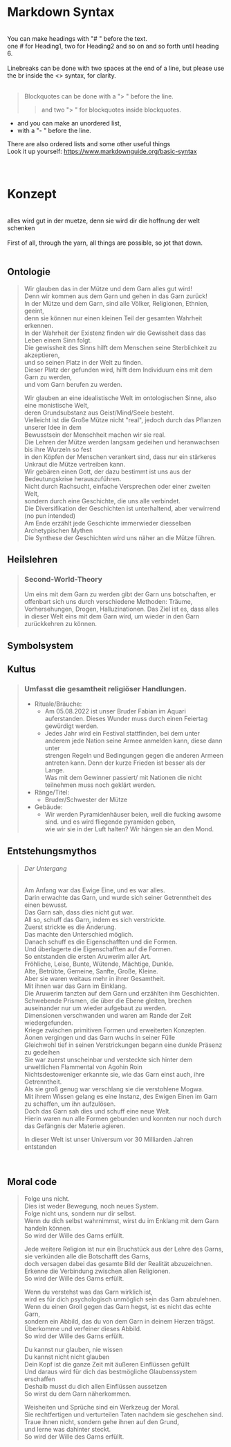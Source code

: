 # Markdown Syntax
<br>
You can make headings with "# " before the text.<br>
one # for Heading1, two for Heading2 and so on and so forth until heading 6.<br>
<br>
Linebreaks can be done with two spaces at the end of a line, but please use the br inside the <> syntax, for clarity.<br>
<br>

> Blockquotes can be done with a "> " before the line.<br>
> > and two "> " for blockquotes inside blockquotes.

- and you can make an unordered list,
- with a "- " before the line.

There are also ordered lists and some other useful things<br>
Look it up yourself: https://www.markdownguide.org/basic-syntax<br>
<br>
<br>





# Konzept
<br>
alles wird gut in der muetze, denn sie wird dir die hoffnung der welt schenken<br>
<br>
First of all, through the yarn, all things are possible, so jot that down.<br>
<br>

## Ontologie
>Wir glauben das in der Mütze und dem Garn alles gut wird!<br>
>Denn wir kommen aus dem Garn und gehen in das Garn zurück!<br>
>In der Mütze und dem Garn, sind alle Völker, Religionen, Ethnien, geeint,<br>
>denn sie können nur einen kleinen Teil der gesamten Wahrheit erkennen.<br> 
>In der Wahrheit der Existenz finden wir die Gewissheit dass das Leben einem Sinn folgt.<br>
>Die gewissheit des Sinns hilft dem Menschen seine Sterblichkeit zu akzeptieren, <br>
> und so seinen Platz in der Welt zu finden. <br>
> Dieser Platz der gefunden wird, hilft dem Individuum eins mit dem Garn zu werden, <br>
> und vom Garn berufen zu werden.
>
>Wir glauben an eine idealistische Welt im ontologischen Sinne, also eine monistische Welt,<br>
>deren Grundsubstanz aus Geist/Mind/Seele besteht.<br>
>Vielleicht ist die Große Mütze nicht "real", jedoch durch das Pflanzen unserer Idee in dem<br>
>Bewusstsein der Menschheit machen wir sie real.<br>
>Die Lehren der Mütze werden langsam gedeihen und heranwachsen bis ihre Wurzeln so fest<br>
>in den Köpfen der Menschen verankert sind, dass nur ein stärkeres Unkraut die Mütze vertreiben kann.<br>
>Wir gebären einen Gott, der dazu bestimmt ist uns aus der Bedeutungskrise herauszuführen.<br>
>Nicht durch Rachsucht, einfache Versprechen oder einer zweiten Welt,<br>
>sondern durch eine Geschichte, die uns alle verbindet.<br>
>Die Diversifikation der Geschichten ist unterhaltend, aber verwirrend (no pun intended)<br>
>Am Ende erzählt jede Geschichte immerwieder diesselben Archetypischen Mythen<br>
>Die Synthese der Geschichten wird uns näher an die Mütze führen.<br>
>
## Heilslehren
> ### Second-World-Theory
>Um eins mit dem Garn zu werden gibt der Garn uns botschaften,
>er offenbart sich uns durch verschiedene Methoden: Träume, Vorhersehungen, Drogen, Halluzinationen.
>Das Ziel ist es, dass alles in dieser Welt eins mit dem Garn wird, um wieder in den Garn zurückkehren zu können.
>
## Symbolsystem
>
>
## Kultus
> ### Umfasst die gesamtheit religiöser Handlungen.
> - Rituale/Bräuche:
>   - Am 05.08.2022 ist unser Bruder Fabian im Aquari auferstanden. Dieses Wunder muss durch einen Feiertag gewürdigt werden.
>   - Jedes Jahr wird ein Festival stattfinden, bei dem unter anderem jede Nation seine Armee anmelden kann, diese dann unter <br>
>       strengen Regeln und Bedingungen gegen die anderen Armeen antreten kann. Denn der kurze Frieden ist besser als der Lange. <br>
>       Was mit dem Gewinner passiert/ mit Nationen die nicht teilnehmen muss noch geklärt werden. <br>
> - Ränge/Titel:
>   - Bruder/Schwester der Mütze
> - Gebäude:
>   - Wir werden Pyramidenhäuser beien, weil die fucking awsome sind. und es wird fliegende pyramiden geben,<br>
>       wie wir sie in der Luft halten? Wir hängen sie an den Mond.
>
## Entstehungsmythos
> ###### Der Untergang
>Am Anfang war das Ewige Eine, und es war alles.<br>
>Darin erwachte das Garn, und wurde sich seiner Getrenntheit des einen bewusst.<br>
>Das Garn sah, dass dies nicht gut war.<br>
>All so, schuff das Garn, indem es sich verstrickte.<br>
>Zuerst strickte es die Änderung.<br>
>Das machte den Unterschied möglich.<br>
>Danach schuff es die Eigenschafften und die Formen.<br>
>Und überlagerte die Eigenschafften auf die Formen.<br>
>So entstanden die ersten Aruwerim aller Art.<br>
>Fröhliche, Leise, Bunte, Wütende, Mächtige, Dunkle.<br>
>Alte, Betrübte, Gemeine, Sanfte, Große, Kleine.<br>
>Aber sie waren weitaus mehr in ihrer Gesamtheit.<br>
>Mit ihnen war das Garn im Einklang.<br>
>Die Aruwerim tanzten auf dem Garn und erzählten ihm Geschichten.<br>
>Schwebende Prismen, die über die Ebene gleiten, brechen auseinander nur um wieder aufgebaut zu werden.<br>
>Dimensionen verschwanden und waren am Rande der Zeit wiedergefunden.<br>
>Kriege zwischen primitiven Formen und erweiterten Konzepten.<br>
>Äonen vergingen und das Garn wuchs in seiner Fülle<br>
>Gleichwohl tief in seinen Verstrickungen begann eine dunkle Präsenz zu gedeihen<br>
>Sie war zuerst unscheinbar und versteckte sich hinter dem urweltlichen Flammental von Agohin Roin<br>
>Nichtsdestoweniger erkannte sie, wie das Garn einst auch, ihre Getrenntheit.<br>
>Als sie groß genug war verschlang sie die verstohlene Mogwa.<br>
>Mit ihrem Wissen gelang es eine Instanz, des Ewigen Einen im Garn zu schaffen, um ihn aufzulösen.<br>
>Doch das Garn sah dies und schuff eine neue Welt.<br>
>Hierin waren nun alle Formen gebunden und konnten nur noch durch das Gefängnis der Materie agieren.<br>
>
>In dieser Welt ist unser Universum vor 30 Milliarden Jahren entstanden
>
>

<br>

## Moral code
>Folge uns nicht.<br>
>Dies ist weder Bewegung, noch neues System.<br>
>Folge nicht uns, sondern nur dir selbst.<br>
>Wenn du dich selbst wahrnimmst, wirst du im Enklang mit dem Garn handeln können.<br>
>So wird der Wille des Garns erfüllt.<br>
>
>Jede weitere Religion ist nur ein Bruchstück aus der Lehre des Garns,<br> 
>sie verkünden alle die Botschafft des Garns, <br>
>doch versagen dabei das gesamte Bild der Realität abzuzeichnen. <br>
>Erkenne die Verbindung zwischen allen Religionen.<br>
>So wird der Wille des Garns erfüllt.<br>
>
>Wenn du verstehst was das Garn wirklich ist,<br>
>wird es für dich psychologisch unmöglich sein das Garn abzulehnen.<br>
>Wenn du einen Groll gegen das Garn hegst, ist es nicht das echte Garn,<br>
>sondern ein Abbild, das du von dem Garn in deinem Herzen trägst.<br>
>Überkomme und verfeiner dieses Abbild.<br>
>So wird der Wille des Garns erfüllt.<br>
>
>Du kannst nur glauben, nie wissen<br>
>Du kannst nicht nicht glauben<br>
>Dein Kopf ist die ganze Zeit mit äußeren Einflüssen gefüllt<br>
>Und daraus wird für dich das bestmögliche Glaubenssystem erschaffen<br>
>Deshalb musst du dich allen Einflüssen aussetzen<br>
>So wirst du dem Garn näherkommen.<br>
>
>Weisheiten und Sprüche sind ein Werkzeug der Moral.<br>
>Sie rechtfertigen und verturteilen Taten nachdem sie geschehen sind.<br>
>Traue ihnen nicht, sondern gehe ihnen auf den Grund,<br>
>und lerne was dahinter steckt.<br>
>So wird der Wille des Garns erfüllt.<br>
>


